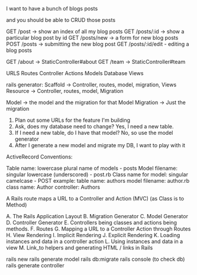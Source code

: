 I want to have a bunch of blogs posts

and you should be able to CRUD those posts

GET /post -> show an index of all my blog posts
GET /posts/:id -> show a particular blog post by id
GET /posts/new -> a form for new blog posts
POST /posts -> submitting the new blog post
GET /posts/:id/edit - editing a blog posts

GET /about -> StaticController#about
GET /team -> StaticController#team

URLS
Routes
Controller Actions
Models
Database
Views


rails generator:
Scaffold -> Controller, routes, model, migration, Views
Resource -> Controller, routes, model, Migration

Model -> the model and the migration for that Model
Migration -> Just the migration

1. Plan out some URLs for the feature I'm building
2. Ask, does my database need to change? Yes, I need a new table.
3. If I need a new table, do I have that model? No, so use the model generator
4. After I generate a new model and migrate my DB, I want to play with it

ActiveRecord Conventions:

Table name: lowercase plural name of models - posts
Model filename: singular lowercase (underscored) - post.rb
Class name for model: singular camelcase - POST
example:
table name: authors
model filename: author.rb
class name: Author
controller: Authors

A Rails route maps a URL to a Controller and Action (MVC)
                            (as Class is to Method)

A. The Rails Application Layout
B. Migration Generator
C. Model Generator
D. Controller Generator
E. Controllers being classes and actions being methods.
F. Routes
G. Mapping a URL to a Controller Action through Routes
H. View Rendering
I. Implicit Rendering
J. Explicit Rendering
K. Loading instances and data in a controller action
L. Using instances and data in a view
M. Link_to helpers and generating HTML / links in Rails


rails new <name>
rails generate model <migration table> <fields>
rails db:migrate
rails console (to check db)
rails generate controller

